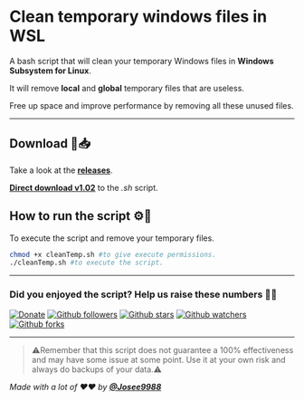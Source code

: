 # **Clean temporary windows files in WSL**

A bash script that will clean your temporary Windows files in **Windows Subsystem for Linux**.

It will remove **local** and **global** temporary files that are useless.

Free up space and improve performance by removing all these unused files.

---

## **Download** 💎📥

Take a look at the **[releases](https://github.com/Josee9988/WSL-cleanTemp/releases/)**.

**[Direct download v1.02](https://github.com/Josee9988/WSL-cleanTemp/releases/download/1.02/cleanTemp.sh)** to the *.sh* script.

## **How to run the script** ⚙️🔩

To execute the script and remove your temporary files.

``` bash
chmod +x cleanTemp.sh #to give execute permissions.
./cleanTemp.sh #to execute the script.
```

---

### Did you enjoyed the script? Help us raise these numbers 🥰🎉

[![Donate](https://img.shields.io/badge/Donate-Patreon-green.svg)](https://www.patreon.com/bePatron?u=22162331)
[![Github followers](https://img.shields.io/github/followers/Josee9988?style=social)](#languages-primarily-tested)
[![Github stars](https://img.shields.io/github/stars/Josee9988/WSL-cleanTemp.svg?style=social)](#languages-primarily-tested)
[![Github watchers](https://img.shields.io/github/watchers/Josee9988/WSL-cleanTemp.svg?style=social)](#languages-primarily-tested)
[![Github forks](https://img.shields.io/github/forks/Josee9988/WSL-cleanTemp?style=social)](#languages-primarily-tested)

---

> ⚠️Remember that this script does not guarantee a 100% effectiveness and may have some issue at some point. Use it at your own risk and always do backups of your data.⚠️

*Made with a lot of ❤️❤️ by **[@Josee9988](https://github.com/Josee9988)***
